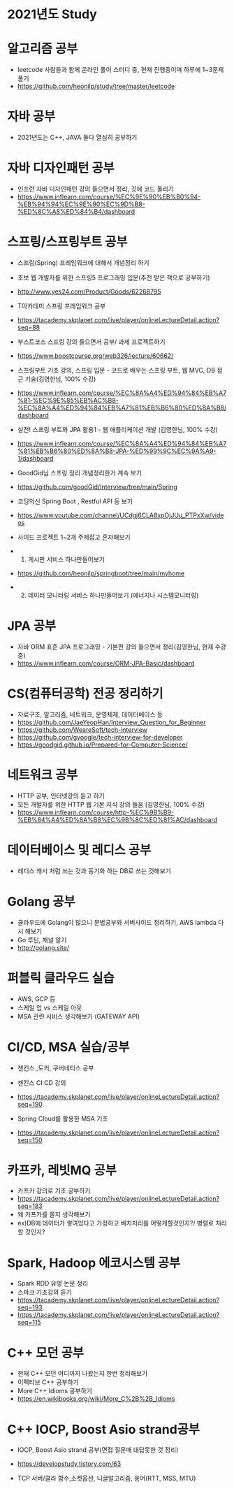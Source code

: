 # 2021년도 Study

# 알고리즘 공부
- leetcode 사람들과 함께 온라인 풀이 스터디 중, 현재 진행중이며 하루에 1~3문제 풀기
- https://github.com/heonilp/study/tree/master/leetcode

# 자바 공부
- 2021년도는 C++, JAVA 둘다 열심히 공부하기

# 자바 디자인패턴 공부
- 인프런 자바 디자인패턴 강의 들으면서 정리, 깃에 코드 올리기
- https://www.inflearn.com/course/%EC%9E%90%EB%B0%94-%EB%94%94%EC%9E%90%EC%9D%B8-%ED%8C%A8%ED%84%B4/dashboard

# 스프링/스프링부트 공부
- 스프링(Spring) 프레임워크에 대해서 개념정리 하기
- 초보 웹 개발자를 위한 스프링5 프로그래밍 입문(추천 받은 책으로 공부하기) 
- http://www.yes24.com/Product/Goods/62268795

- T아카데미 스프링 프레임워크 공부
- https://tacademy.skplanet.com/live/player/onlineLectureDetail.action?seq=88

- 부스트코스 스프링 강의 들으면서 공부/ 과제 프로젝트하기
- https://www.boostcourse.org/web326/lecture/60662/

- 스프링부트 기초 강의, 스프링 입문 - 코드로 배우는 스프링 부트, 웹 MVC, DB 접근 기술(김영한님, 100% 수강)
- https://www.inflearn.com/course/%EC%8A%A4%ED%94%84%EB%A7%81-%EC%9E%85%EB%AC%B8-%EC%8A%A4%ED%94%84%EB%A7%81%EB%B6%80%ED%8A%B8/dashboard

- 실전! 스프링 부트와 JPA 활용1 - 웹 애플리케이션 개발 (김영한님, 100% 수강)
- https://www.inflearn.com/course/%EC%8A%A4%ED%94%84%EB%A7%81%EB%B6%80%ED%8A%B8-JPA-%ED%99%9C%EC%9A%A9-1/dashboard

- GoodGid님 스프링 정리 개념정리한거 계속 보기
- https://github.com/goodGid/Interview/tree/main/Spring

- 코딩의신 Spring Boot , Restful API 등 보기
- https://www.youtube.com/channel/UCdgj6CLA8xpOjJUu_PTPxXw/videos

- 사이드 프로젝트 1~2개 주제잡고 혼자해보기
- 1. 게시판 서비스 하나만들어보기
- https://github.com/heonilp/springboot/tree/main/myhome

- 2. 데이터 모니터링 서비스 하나만들어보기 (에너지나 시스템모니터링)

# JPA 공부
- 자바 ORM 표준 JPA 프로그래밍 - 기본편 강의 들으면서 정리(김영한님, 현재 수강중)
- https://www.inflearn.com/course/ORM-JPA-Basic/dashboard

# CS(컴퓨터공학) 전공 정리하기
- 자료구조, 알고리즘, 네트워크, 운영체제, 데이터베이스 등
- https://github.com/JaeYeopHan/Interview_Question_for_Beginner
- https://github.com/WeareSoft/tech-interview
- https://github.com/gyoogle/tech-interview-for-developer
- https://goodgid.github.io/Prepared-for-Computer-Science/

# 네트워크 공부
- HTTP 공부, 인터넷강의 듣고 하기
- 모든 개발자를 위한 HTTP 웹 기본 지식 강의 들음 (김영한님, 100% 수강)
- https://www.inflearn.com/course/http-%EC%9B%B9-%EB%84%A4%ED%8A%B8%EC%9B%8C%ED%81%AC/dashboard

# 데이터베이스 및 레디스 공부
- 레디스 캐시 처럼 쓰는 것과 동기화 하는 DB로 쓰는 것해보기

# Golang 공부
- 클라우드에 Golang이 많으니 문법공부와 서버사이드 정리하기, AWS lambda 다시 해보기
- Go 루틴, 채널 알기
- http://golang.site/

# 퍼블릭 클라우드 실습
- AWS, GCP 등
- 스케일 업 vs 스케일 아웃
- MSA 관련 서비스 생각해보기 (GATEWAY API)

# CI/CD, MSA 실습/공부
- 젠킨스 ,도커, 쿠버네티스 공부
- 젠킨스 CI CD 강의
- https://tacademy.skplanet.com/live/player/onlineLectureDetail.action?seq=190

- Spring Cloud를 활용한 MSA 기초
- https://tacademy.skplanet.com/live/player/onlineLectureDetail.action?seq=150

# 카프카, 레빗MQ 공부
- 카프카 강의로 기초 공부하기
- https://tacademy.skplanet.com/live/player/onlineLectureDetail.action?seq=183
- 왜 카프카를 쓸지 생각해보기
- ex)DB에 데이터가 쌓여있다고 가정하고 배치처리를 어떻게할것인지?/ 병렬로 처리할 것인지?

# Spark, Hadoop 에코시스템 공부
- Spark RDD 유명 논문 정리
- 스파크 기초강의 듣기
- https://tacademy.skplanet.com/live/player/onlineLectureDetail.action?seq=193
- https://tacademy.skplanet.com/live/player/onlineLectureDetail.action?seq=115

# C++ 모던 공부
- 현재 C++ 모던 어디까지 나왔는지 한번 정리해보기
- 이펙티브 C++ 공부하기
- More C++ Idioms 공부하기
- https://en.wikibooks.org/wiki/More_C%2B%2B_Idioms

# C++ IOCP, Boost Asio strand공부
- IOCP, Boost Asio strand 공부(면접 질문때 대답못한 것 정리)
- https://developstudy.tistory.com/63

- TCP 서버/클라 함수,소켓옵션, 니글알고리즘, 용어(RTT, MSS, MTU)

